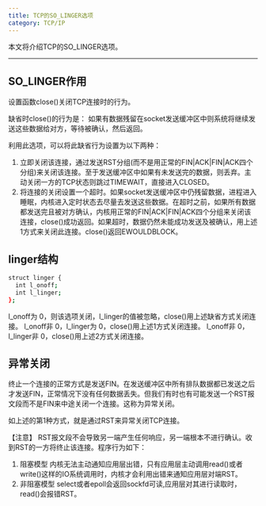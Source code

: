 ```yaml
---
title: TCP的SO_LINGER选项
category: TCP/IP
---
```


本文将介绍TCP的SO_LINGER选项。

<!--more-->

---


## SO_LINGER作用
设置函数close()关闭TCP连接时的行为。

缺省时close()的行为是：
如果有数据残留在socket发送缓冲区中则系统将继续发送这些数据给对方，等待被确认，然后返回。

利用此选项，可以将此缺省行为设置为以下两种：
1. 立即关闭该连接，通过发送RST分组(而不是用正常的FIN|ACK|FIN|ACK四个分组)来关闭该连接。至于发送缓冲区中如果有未发送完的数据，则丢弃。主动关闭一方的TCP状态则跳过TIMEWAIT，直接进入CLOSED。
2. 将连接的关闭设置一个超时。如果socket发送缓冲区中仍残留数据，进程进入睡眠，内核进入定时状态去尽量去发送这些数据。在超时之前，如果所有数据都发送完且被对方确认，内核用正常的FIN|ACK|FIN|ACK四个分组来关闭该连接，close()成功返回。如果超时，数据仍然未能成功发送及被确认，用上述1方式来关闭此连接。close()返回EWOULDBLOCK。


## linger结构
```bash
struct linger {
  int l_onoff;
  int l_linger;
}; 
```
l_onoff为 0，则该选项关闭，l_linger的值被忽略，close()用上述缺省方式关闭连接。
l_onoff非 0，l_linger为 0，close()用上述1方式关闭连接。
l_onoff非 0，l_linger非 0，close()用上述2方式关闭连接。


## 异常关闭
终止一个连接的正常方式是发送FIN。在发送缓冲区中所有排队数据都已发送之后才发送FIN，正常情况下没有任何数据丢失。但我们有时也有可能发送一个RST报文段而不是FIN来中途关闭一个连接。这称为异常关闭。

如上述的第1种方式，就是通过RST来异常关闭TCP连接。

【注意】
RST报文段不会导致另一端产生任何响应，另一端根本不进行确认。收到RST的一方将终止该连接。程序行为如下：
1. 阻塞模型
内核无法主动通知应用层出错，只有应用层主动调用read()或者write()这样的IO系统调用时，内核才会利用出错来通知应用层对端RST。
2. 非阻塞模型
select或者epoll会返回sockfd可读,应用层对其进行读取时，read()会报错RST。